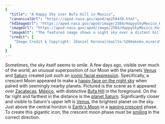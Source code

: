 ```yaml
---
{
  "title": "A Happy Sky over Bufa Hill in Mexico",
  "canonicalUrl": "https://apod.nasa.gov/apod/ap250430.html",
  "hdImageUrl": "https://apod.nasa.gov/apod/image/2504/HappySkyMexico_Korona_1358.jpg",
  "imageUrl": "https://apod.nasa.gov/apod/image/2504/HappySkyMexico_Korona_960.jpg",
  "imageAlt": "The featured image shows a night sky over a distant hill. The night sky has three bright objects: a crescent moon, the planet Venus (highest), and the planet Saturn. Taken together, the moon and planets make a happy face icon. Please see the explanation for more detailed information.",
  "credit": [
    "Image Credit & Copyright: [Daniel Korona](mailto:%20dakoko_minera%20at%20live%20dot%20com%20dot%20ar)"
  ]
}
---
```


Sometimes, the sky itself seems to smile. A few days ago, visible over much of the world, an unusual superposition of our Moon with the planets [Venus](https://science.nasa.gov/venus/) and [Saturn](https://science.nasa.gov/saturn/facts/) created just such an [iconic facial expression](https://en.wikipedia.org/wiki/Smiley). Specifically, a crescent Moon appeared to make a [happy face on the night sky](https://apod.nasa.gov/apod/ap171112.html) when paired with seemingly nearby planets. Pictured is the scene as it appeared over [Zacatecas](https://youtu.be/GvCIXH1AKoE), [México](https://en.wikipedia.org/wiki/Mexico), with distinctive [Bufa Hill](https://youtu.be/0zHHG4RpfYM?t=56) in the foreground. On the far right and farthest in the distance is the [planet Saturn](https://apod.nasa.gov/apod/ap200419.html). Significantly closer and visible to Saturn's upper left is [Venus](https://apod.nasa.gov/apod/ap210317.html), the brightest planet on the sky. Just above the central horizon is [Earth's Moon](https://apod.nasa.gov/apod/ap190717.html) in a [waning crescent](https://moon.nasa.gov/resources/54/phases-of-the-moon/) phase. To create this gigantic icon, the crescent moon phase must be [smiling](https://media.tenor.com/5Wox2TQlBowAAAAM/cat-smiley-cat.gif) in the correct direction.
